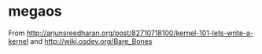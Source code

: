 # megaos

From http://arjunsreedharan.org/post/82710718100/kernel-101-lets-write-a-kernel
and http://wiki.osdev.org/Bare_Bones
